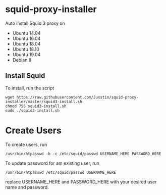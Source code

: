 # squid-proxy-installer

Auto install Squid 3 proxy on

+ Ubuntu 14.04
+ Ubuntu 16.04
+ Ubuntu 18.04
+ Ubuntu 18.10
+ Ubuntu 19.04
+ Debian 8 

## Install Squid

To install, run the script

```
wget https://raw.githubusercontent.com/Juxstin/squid-proxy-installer/master/squid3-install.sh
chmod 755 squid3-install.sh
sudo ./squid3-install.sh
```

# Create Users

To create users, run

```
/usr/bin/htpasswd -b -c /etc/squid/passwd USERNAME_HERE PASSWORD_HERE
```

To update password for am existing user, run

```
/usr/bin/htpasswd /etc/squid/passwd USERNAME_HERE
```


replace USERNAME_HERE and PASSWORD_HERE with your desired user name and password.
